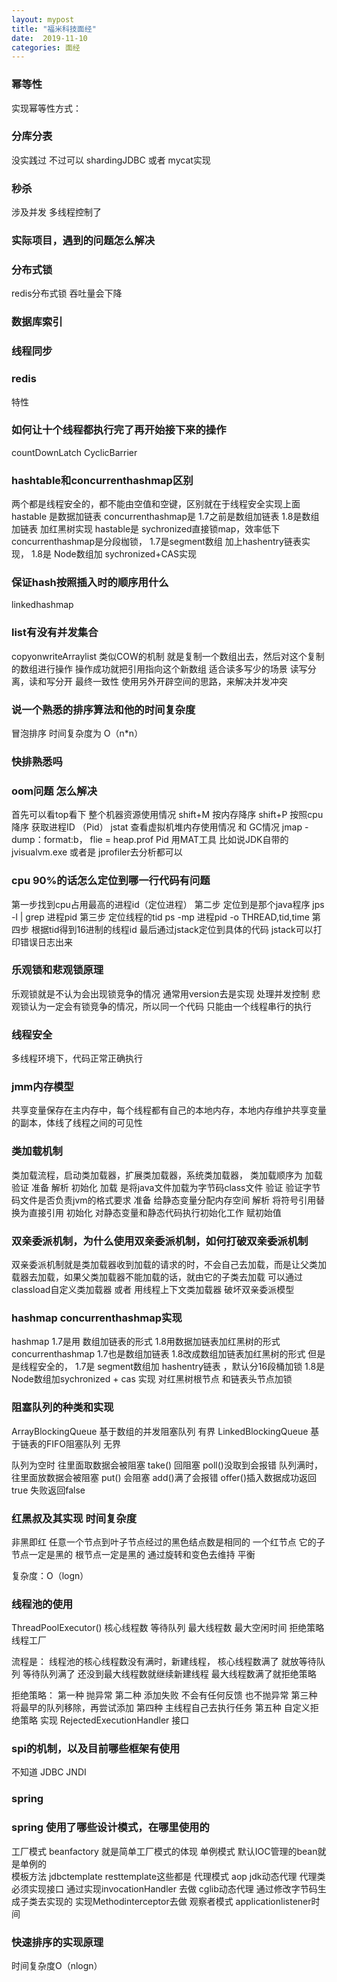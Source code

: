 ```yaml
---
layout: mypost
title: "福米科技面经"
date:  2019-11-10
categories: 面经
---   
```




### 幂等性
实现幂等性方式：

### 分库分表
没实践过  不过可以 shardingJDBC  或者 mycat实现
### 秒杀
涉及并发  多线程控制了
### 实际项目，遇到的问题怎么解决

### 分布式锁
redis分布式锁  吞吐量会下降
### 数据库索引

### 线程同步

### redis
特性
### 如何让十个线程都执行完了再开始接下来的操作
countDownLatch
CyclicBarrier

### hashtable和concurrenthashmap区别
两个都是线程安全的，都不能由空值和空键，区别就在于线程安全实现上面
hastable 是数据加链表  concurrenthashmap是 1.7之前是数组加链表  1.8是数组加链表 加红黑树实现
hastable是 sychronized直接锁map，效率低下
concurrenthashmap是分段枷锁， 1.7是segment数组 加上hashentry链表实现， 1.8是 Node数组加 sychronized+CAS实现

### 保证hash按照插入时的顺序用什么
linkedhashmap
### list有没有并发集合
copyonwriteArraylist  类似COW的机制  就是复制一个数组出去，然后对这个复制的数组进行操作 操作成功就把引用指向这个新数组
适合读多写少的场景
读写分离，读和写分开
最终一致性
使用另外开辟空间的思路，来解决并发冲突

### 说一个熟悉的排序算法和他的时间复杂度
冒泡排序  时间复杂度为 O（n*n）
### 快排熟悉吗


### oom问题 怎么解决

首先可以看top看下 整个机器资源使用情况  shift+M 按内存降序   shift+P 按照cpu降序  获取进程ID （Pid）
jstat 查看虚拟机堆内存使用情况 和 GC情况
jmap -dump：format:b， flie  = heap.prof  Pid
用MAT工具 比如说JDK自带的 jvisualvm.exe  或者是 jprofiler去分析都可以

### cpu 90%的话怎么定位到哪一行代码有问题
第一步找到cpu占用最高的进程id（定位进程）
第二步 定位到是那个java程序  jps -l | grep 进程pid
第三步 定位线程的tid   ps -mp 进程pid -o THREAD,tid,time
第四步 根据tid得到16进制的线程id
最后通过jstack定位到具体的代码  jstack可以打印错误日志出来



### 乐观锁和悲观锁原理
乐观锁就是不认为会出现锁竞争的情况 通常用version去是实现 处理并发控制
悲观锁认为一定会有锁竞争的情况，所以同一个代码 只能由一个线程串行的执行

### 线程安全
多线程环境下，代码正常正确执行


### jmm内存模型
共享变量保存在主内存中，每个线程都有自己的本地内存，本地内存维护共享变量的副本，体线了线程之间的可见性
### 类加载机制
类加载流程，启动类加载器，扩展类加载器，系统类加载器，
类加载顺序为 加载 验证 准备 解析 初始化
加载 是将java文件加载为字节码class文件
验证  验证字节码文件是否负责jvm的格式要求
准备  给静态变量分配内存空间
解析 将符号引用替换为直接引用
初始化 对静态变量和静态代码执行初始化工作 赋初始值


### 双亲委派机制，为什么使用双亲委派机制，如何打破双亲委派机制
双亲委派机制就是类加载器收到加载的请求的时，不会自己去加载，而是让父类加载器去加载，如果父类加载器不能加载的话，就由它的子类去加载
可以通过classload自定义类加载器  或者 用线程上下文类加载器 破坏双亲委派模型


### hashmap concurrenthashmap实现
hashmap 1.7是用 数组加链表的形式  1.8用数据加链表加红黑树的形式
concurrenthashmap 1.7也是数组加链表  1.8改成数组加链表加红黑树的形式 但是是线程安全的， 1.7是 segment数组加 hashentry链表 ，默认分16段桶加锁     1.8是 Node数组加sychronized + cas 实现  对红黑树根节点 和链表头节点加锁
### 阻塞队列的种类和实现
ArrayBlockingQueue 基于数组的并发阻塞队列  有界
LinkedBlockingQueue 基于链表的FIFO阻塞队列  无界

队列为空时 往里面取数据会被阻塞    take() 回阻塞    poll()没取到会报错
队列满时，往里面放数据会被阻塞  put() 会阻塞  add()满了会报错  offer()插入数据成功返回true  失败返回false


### 红黑叔及其实现 时间复杂度
非黑即红
任意一个节点到叶子节点经过的黑色结点数是相同的
一个红节点 它的子节点一定是黑的
根节点一定是黑的
通过旋转和变色去维持 平衡


复杂度：O（logn）

### 线程池的使用

ThreadPoolExecutor()
核心线程数
等待队列
最大线程数
最大空闲时间
拒绝策略
线程工厂

流程是：
线程池的核心线程数没有满时，新建线程，
核心线程数满了 就放等待队列
等待队列满了 还没到最大线程数就继续新建线程
最大线程数满了就拒绝策略

拒绝策略： 第一种 抛异常
            第二种 添加失败 不会有任何反馈 也不抛异常
            第三种 将最早的队列移除，再尝试添加
            第四种 主线程自己去执行任务
            第五种 自定义拒绝策略 实现 RejectedExecutionHandler 接口


### spi的机制，以及目前哪些框架有使用

不知道  JDBC  JNDI  
### spring
### spring 使用了哪些设计模式，在哪里使用的

工厂模式  beanfactory 就是简单工厂模式的体现
单例模式 默认IOC管理的bean就是单例的  
模板方法 jdbctemplate  resttemplate这些都是
代理模式 aop  jdk动态代理  代理类必须实现接口 通过实现invocationHandler 去做     cglib动态代理 通过修改字节码生成子类去实现的  实现Methodinterceptor去做
观察者模式  applicationlistener时间 
### 快速排序的实现原理


时间复杂度O（nlogn）

